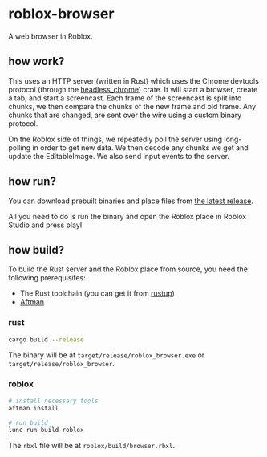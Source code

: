 # roblox-browser

A web browser in Roblox.

## how work?

This uses an HTTP server (written in Rust) which uses the Chrome devtools
protocol (through the
[headless_chrome](https://github.com/rust-headless-chrome/rust-headless-chrome))
crate. It will start a browser, create a tab, and start a screencast. Each frame
of the screencast is split into chunks, we then compare the chunks of the new
frame and old frame. Any chunks that are changed, are sent over the wire using a
custom binary protocol.

On the Roblox side of things, we repeatedly poll the server using long-polling
in order to get new data. We then decode any chunks we get and update the
EditableImage. We also send input events to the server.

## how run?

You can download prebuilt binaries and place files from
[the latest release](https://github.com/lukadev-0/roblox-browser/releases/latest).

All you need to do is run the binary and open the Roblox place in Roblox Studio
and press play!

## how build?

To build the Rust server and the Roblox place from source, you need the
following prerequisites:

- The Rust toolchain (you can get it from [rustup](https://rustup.rs/))
- [Aftman](https://github.com/LPGHatGuy/aftman)

### rust

```sh
cargo build --release
```

The binary will be at `target/release/roblox_browser.exe` or
`target/release/roblox_browser`.

### roblox

```sh
# install necessary tools
aftman install

# run build
lune run build-roblox
```

The `rbxl` file will be at `roblox/build/browser.rbxl`.
